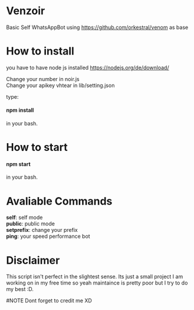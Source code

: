 # Venzoir

Basic Self WhatsAppBot using https://github.com/orkestral/venom as base


# How to install
you have to have node js installed https://nodejs.org/de/download/

Change your number in noir.js<br>
Change your apikey vhtear in lib/setting.json

type:

<h4>npm install</h4>

in your bash.

# How to start

<h4>npm start</h4>

in your bash.

# Avaliable Commands
**self**: self mode<br>
**public**: public mode<br>
**setprefix**: change your prefix<br>
**ping**: your speed performance bot<br>

# Disclaimer
This script isn't perfect in the slightest sense. Its just a small project I am working on in my free time so yeah maintaince is pretty poor but I try to do my best :D.

#NOTE
Dont forget to credit me XD
